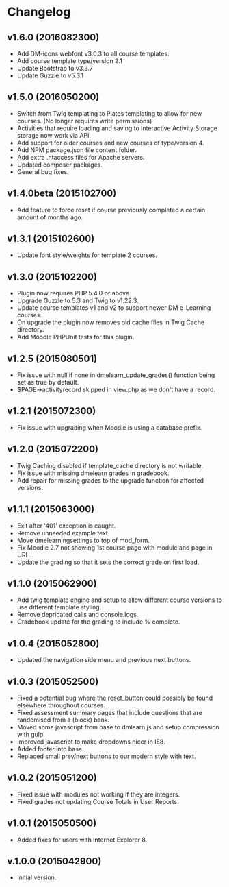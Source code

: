 # Changelog

## v1.6.0 (2016082300)
- Add DM-icons webfont v3.0.3 to all course templates.
- Add course template type/version 2.1
- Update Bootstrap to v3.3.7
- Update Guzzle to v5.3.1

## v1.5.0 (2016050200)
- Switch from Twig templating to Plates templating to allow for new courses. (No longer requires write permissions)
- Activities that require loading and saving to Interactive Activity Storage storage now work via API.
- Add support for older courses and new courses of type/version 4.
- Add NPM package.json file content folder.
- Add extra .htaccess files for Apache servers.
- Updated composer packages.
- General bug fixes.

## v1.4.0beta (2015102700)
- Add feature to force reset if course previously completed a certain amount of months ago.

## v1.3.1 (2015102600)
- Update font style/weights for template 2 courses.

## v1.3.0 (2015102200)
- Plugin now requires PHP 5.4.0 or above.
- Upgrade Guzzle to 5.3 and Twig to v1.22.3.
- Update course templates v1 and v2 to support newer DM e-Learning courses.
- On upgrade the plugin now removes old cache files in Twig Cache directory.
- Add Moodle PHPUnit tests for this plugin.

## v1.2.5 (2015080501)
- Fix issue with null if none in dmelearn_update_grades() function being set as true by default.
- $PAGE->activityrecord skipped in view.php as we don't have a record.

## v1.2.1 (2015072300)
- Fix issue with upgrading when Moodle is using a database prefix.

## v1.2.0 (2015072200)
- Twig Caching disabled if template_cache directory is not writable.
- Fix issue with missing dmelearn grades in gradebook.
- Add repair for missing grades to the upgrade function for affected versions.

## v1.1.1 (2015063000)
- Exit after '401' exception is caught.
- Remove unneeded example text.
- Move dmelearningsettings to top of mod_form.
- Fix Moodle 2.7 not showing 1st course page with module and page in URL.
- Update the grading so that it sets the correct grade on first load.

## v1.1.0 (2015062900)
- Add twig template engine and setup to allow different course versions to use different template styling.
- Remove depricated calls and console.logs.
- Gradebook update for the grading to include % complete.

## v1.0.4 (2015052800)
- Updated the navigation side menu and previous next buttons.

## v1.0.3 (2015052500)
- Fixed a potential bug where the reset_button could possibly be found elsewhere throughout courses.
- Fixed assessment summary pages that include questions that are randomised from a (block) bank.
- Moved some javascript from base to dmlearn.js and setup compression with gulp.
- Improved javascript to make dropdowns nicer in IE8.
- Added footer into base.
- Replaced small prev/next buttons to our modern style with text.

## v1.0.2 (2015051200)
- Fixed issue with modules not working if they are integers.
- Fixed grades not updating Course Totals in User Reports.

## v1.0.1 (2015050500)
- Added fixes for users with Internet Explorer 8.

## v.1.0.0 (2015042900)
- Initial version.
